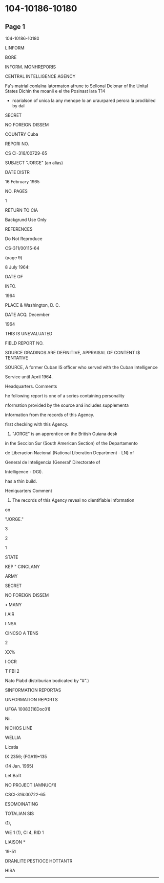 # 104-10186-10180

## Page 1

104-10186-10180

LINFORM

BORE

INFORM. MONHREPORIS

CENTRAL INTELLIGENCE AGENCY

Fa's matrial conlalna latormaton afrune to Sellonal Delonar of lhe Unital States Dichin the moanli e el the Posinast lara T14

* roarialson of unica la any menope lo an uraurpared perora la prodibiled by dal

SECRET

NO FOREIGN DISSEM

COUNTRY Cuba

REPORI NO.

CS CI-316/00729-65

SUBJECT "JORGE" (an alias)

DATE DISTR

16 February 1965

NO. PAGES

1

RETURN TO CIA

Backgrund Use Only

REFERENCES

Do Not Reproduce

CS-311/00115-64

(page 9)

8 July 1964:

DATE OF

INFO.

1964

PLACE & Washington, D. C.

DATE ACQ. December

1964

THIS IS UNEVALUATED

FIELD REPORT NO.

SOURCE GRADINOS ARE DEFINITIVE, APPRAISAL OF CONTENT I$ TENTATIVE

SOURCE, A former Cuban IS officer who served with the Cuban Intelligence

Service until April 1964.

Headquarters. Comments

he following report is one of a scries containing personality

nformation provided by the source aná includes supplementa

information from the records of this Agency.

first checking with this Agency.

1. "JORGE" is an apprentice on the British Guiana desk

in the Seccion Sur (South American Section) of the Departamento

de Liberacion Nacional (National Liberation Department - LN) of

General de Inteligencia (General' Directorate of

Intelligence - DGI).

has a thin build.

Heniquarters Comment

1. The records of this Agency reveal no dientifiable information

on

"JORGE."

3

2

1

STATE

KEP " CINCLANY

ARMY

SECRET

NO FOREIGN DISSEM

• MANY

I AIR

I NSA

CINCSO A TENS

2

XX%

I OCR

T FBI 2

Nato Piabd distriburian bodicated by "#".)

SINFORMATION REPORTAS

UNFORMATION REPORTS

UFGA 10083(16Doc01)

Nii.

NICHOS LINE

WELLIA

Licatia

IX 2356; (FGA19•135

(14 Jan. 1965)

Let BaTt

NO PROJECT (AMNUO/1)

CSCI-316:00722-65

ESOMOINATING

TOTALIAN SIS

(1),

WE 1 (1), CI 4, RID 1

LIAISON *

19-51

DRANLITE PESTIOCE HOTTANTR

HISA

---


